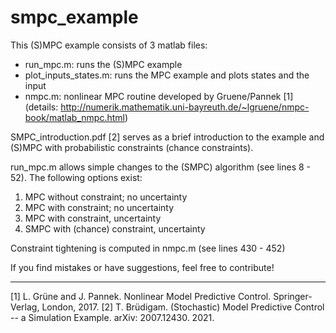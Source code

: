 # smpc_example

This (S)MPC example consists of 3 matlab files:
- run_mpc.m: runs the (S)MPC example
- plot_inputs_states.m: runs the MPC example and plots states and the input
- nmpc.m: nonlinear MPC routine developed by Gruene/Pannek [1] (details: http://numerik.mathematik.uni-bayreuth.de/~lgruene/nmpc-book/matlab_nmpc.html)

SMPC_introduction.pdf [2] serves as a brief introduction to the example and (S)MPC with probabilistic constraints (chance constraints).

run_mpc.m allows simple changes to the (SMPC) algorithm (see lines 8 - 52). 
The following options exist:
1) MPC without constraint;  no uncertainty
2) MPC with constraint;  no uncertainty
3) MPC with constraint,  uncertainty
4) SMPC with (chance) constraint, uncertainty

Constraint tightening is computed in nmpc.m (see lines 430 - 452)


If you find mistakes or have suggestions, feel free to contribute!


---
[1] L. Grüne and J. Pannek. Nonlinear Model Predictive Control. Springer-Verlag, London, 2017.
[2] T. Brüdigam. (Stochastic) Model Predictive Control -- a Simulation Example. arXiv: 2007.12430. 2021.
